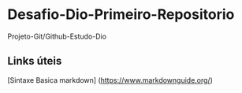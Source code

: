 # Desafio-Dio-Primeiro-Repositorio
Projeto-Git/Github-Estudo-Dio

## Links úteis
[Sintaxe Basica markdown] (https://www.markdownguide.org/) 
